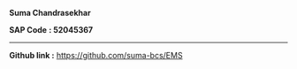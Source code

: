**Suma Chandrasekhar**

**SAP Code** **: 52045367** 

--------------------

**Github link :** https://github.com/suma-bcs/EMS
